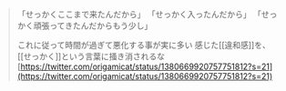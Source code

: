 
> 「せっかくここまで来たんだから」
>  「せっかく入ったんだから」
>  「せっかく頑張ってきたんだからもう少し」
>
>  これに従って時間が過ぎて悪化する事が実に多い
>  感じた[[違和感]]を、[[せっかく]]という言葉に掻き消されるな
[https://twitter.com/origamicat/status/1380669920757751812?s=21](https://twitter.com/origamicat/status/1380669920757751812?s=21)

